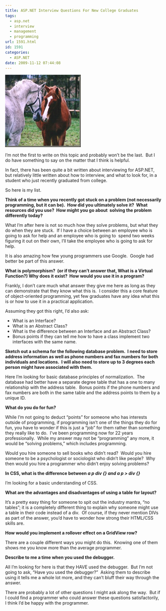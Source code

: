 ```yaml
---
title: ASP.NET Interview Questions For New College Graduates
tags:
  - asp.net
  - interview
  - management
  - programming
url: 1591.html
id: 1591
categories:
  - ASP.NET
date: 2009-11-12 07:44:08
---
```


![animal-018](/uploads/2009/11/animal018.jpg "animal-018")

I’m not the first to write on this topic and probably won’t be the last.  But I do have something to say on the matter that I think is helpful.

In fact, there has been quite a bit written about interviewing for ASP.NET, but relatively little written about how to interview, and what to look for, in a student who just recently graduated from college.

So here is my list.

**Think of a time when you recently got stuck on a problem (not necessarily programming, but it can be).  How did you ultimately solve it?  What resources did you use?  How might you go about  solving the problem differently today?**

What I’m after here is not so much how they solve problems, but what they do when they are stuck.  If I have a choice between an employee who is going to ask for help and an employee who is going to  spend two weeks figuring it out on their own, I’ll take the employee who is going to ask for help.

It is also amazing how few young programmers use Google.  Google had better be part of this answer.

**What is polymorphism?  (or if they can’t answer that, What is a Virtual Function?) Why does it exist?  How would you use it in a program?**

Frankly, I don’t care much what answer they give me here as long as they can demonstrate that they know what this is.  I consider this a core feature of object-oriented programming, yet few graduates have any idea what this is or how to use it in a practical application.

Assuming they got this right, I’d also ask:

*   What is an Interface?
*   What is an Abstract Class?
*   What is the difference between an Interface and an Abstract Class?
*   Bonus points if they can tell me how to have a class implement two interfaces with the same name.

**Sketch out a schema for the following database problem.  I need to store address information as well as phone numbers and fax numbers for both individuals and locations.  I will also need to store up to 3 degrees each person might have associated with them.**

Here I’m looking for basic database principles of normalization.  The database had better have a separate degree table that has a one to many relationship with the address table.  Bonus points if the phone numbers and fax numbers are both in the same table and the address points to them by a unique ID.

**What do you do for fun?**

While I’m not going to deduct “points” for someone who has interests outside of programming, if programming isn’t one of the things they do for fun, you have to wonder if this is just a “job” for them rather than something they really like to do.  I’ve been programming now for 22 years professionally.  While my answer may not be “programming” any more, it would be “solving problems,” which includes programming.

Would you hire someone to sell books who didn’t read?  Would you hire someone to be a psychologist or sociologist who didn’t like people?  Why then would you hire a programmer who didn’t enjoy solving problems?

**In CSS, what is the difference between _a p div {} and a p > div {}_**

I’m looking for a basic understanding of CSS.

**What are the advantages and disadvantages of using a table for layout?**

It’s a pretty easy thing for someone to spit out the industry mantra, “no tables”; it is a completely different thing to explain why someone might use a table in their code instead of a div.  Of course, if they never mention DIVs as part of the answer, you’d have to wonder how strong their HTML/CSS skills are.

**How would you implement a rollover effect on a GridView row?**

There are a couple different ways you might do this.  Knowing one of them shows me you know more than the average programmer.

**Describe to me a time when you used the debugger.**

All I’m looking for here is that they HAVE used the debugger.  But I’m not going to ask, “Have you used the debugger?”  Asking them to describe using it tells me a whole lot more, and they can’t bluff their way through the answer.

There are probably a lot of other questions I might ask along the way.  But if I could find a programmer who could answer these questions satisfactorily, I think I’d be happy with the programmer.

